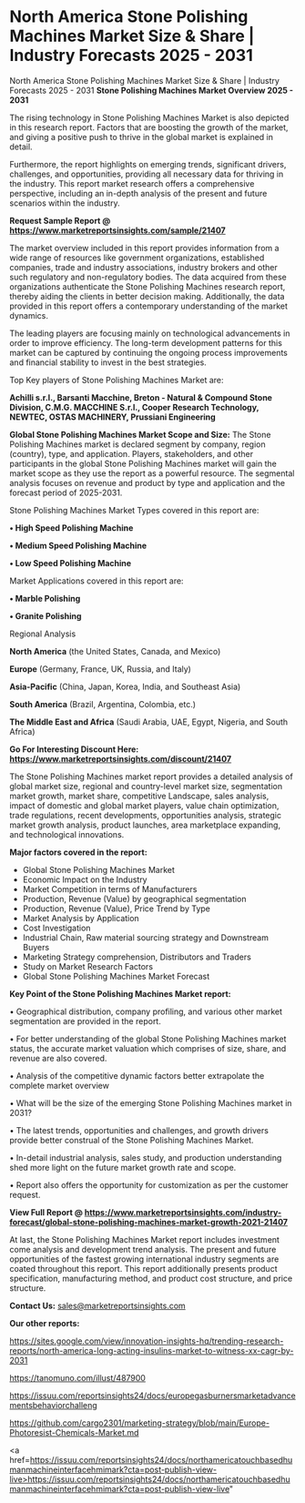 # North America Stone Polishing Machines Market Size & Share | Industry Forecasts 2025 - 2031
North America Stone Polishing Machines Market Size & Share | Industry Forecasts 2025 - 2031
<Strong> Stone Polishing Machines Market Overview 2025 - 2031</strong>

The rising technology in Stone Polishing Machines Market is also depicted in this research report. Factors that are boosting the growth of the market, and giving a positive push to thrive in the global market is explained in detail.

Furthermore, the report highlights on emerging trends, significant drivers, challenges, and opportunities, providing all necessary data for thriving in the industry. This report market research offers a comprehensive perspective, including an in-depth analysis of the present and future scenarios within the industry.

<strong>Request Sample Report @ <a href=https://www.marketreportsinsights.com/sample/21407>https://www.marketreportsinsights.com/sample/21407</a></strong>

The market overview included in this report provides information from a wide range of resources like government organizations, established companies, trade and industry associations, industry brokers and other such regulatory and non-regulatory bodies. The data acquired from these organizations authenticate the Stone Polishing Machines research report, thereby aiding the clients in better decision making. Additionally, the data provided in this report offers a contemporary understanding of the market dynamics.

The leading players are focusing mainly on technological advancements in order to improve efficiency. The long-term development patterns for this market can be captured by continuing the ongoing process improvements and financial stability to invest in the best strategies.

Top Key players of Stone Polishing Machines Market are:

<strong>Achilli s.r.l., Barsanti Macchine, Breton - Natural & Compound Stone Division, C.M.G. MACCHINE S.r.l., Cooper Research Technology, NEWTEC, OSTAS MACHINERY, Prussiani Engineering</strong>

<strong><b>Global Stone Polishing Machines Market Scope and Size:</b></strong>
The Stone Polishing Machines market is declared segment by company, region (country), type, and application. Players, stakeholders, and other participants in the global Stone Polishing Machines market will gain the market scope as they use the report as a powerful resource. The segmental analysis focuses on revenue and product by type and application and the forecast period of 2025-2031.

Stone Polishing Machines Market Types covered in this report are:

<strong>• High Speed Polishing Machine

• Medium Speed Polishing Machine

• Low Speed Polishing Machine</strong>

Market Applications covered in this report are:

<strong>• Marble Polishing

• Granite Polishing</strong> 

Regional Analysis

<strong>North America</strong> (the United States, Canada, and Mexico)

<strong>Europe</strong> (Germany, France, UK, Russia, and Italy)

<strong>Asia-Pacific</strong> (China, Japan, Korea, India, and Southeast Asia)

<strong>South America</strong> (Brazil, Argentina, Colombia, etc.)

<strong>The Middle East and Africa</strong> (Saudi Arabia, UAE, Egypt, Nigeria, and South Africa)

<strong>Go For Interesting Discount Here: <a href=https://www.marketreportsinsights.com/discount/21407>https://www.marketreportsinsights.com/discount/21407</a></strong>

The Stone Polishing Machines market report provides a detailed analysis of global market size, regional and country-level market size, segmentation market growth, market share, competitive Landscape, sales analysis, impact of domestic and global market players, value chain optimization, trade regulations, recent developments, opportunities analysis, strategic market growth analysis, product launches, area marketplace expanding, and technological innovations.

<strong><b>Major factors covered in the report:</b></strong>
<ul>
  <li>Global Stone Polishing Machines Market </li>
  <li>Economic Impact on the Industry</li>
  <li>Market Competition in terms of Manufacturers</li>
  <li>Production, Revenue (Value) by geographical segmentation</li>
  <li>Production, Revenue (Value), Price Trend by Type</li>
  <li>Market Analysis by Application</li>
  <li>Cost Investigation</li>
  <li>Industrial Chain, Raw material sourcing strategy and Downstream Buyers</li>
  <li>Marketing Strategy comprehension, Distributors and Traders</li>
  <li>Study on Market Research Factors</li>
  <li>Global Stone Polishing Machines Market Forecast</li>
</ul>

<strong><b>Key Point of the Stone Polishing Machines Market report:</b></strong>

• Geographical distribution, company profiling, and various other market segmentation are provided in the report.

• For better understanding of the global Stone Polishing Machines market status, the accurate market valuation which comprises of size, share, and revenue are also covered.

• Analysis of the competitive dynamic factors better extrapolate the complete market overview

• What will be the size of the emerging Stone Polishing Machines market in 2031?

• The latest trends, opportunities and challenges, and growth drivers provide better construal of the Stone Polishing Machines Market.

• In-detail industrial analysis, sales study, and production understanding shed more light on the future market growth rate and scope.

• Report also offers the opportunity for customization as per the customer request.

<strong><b>View Full Report @ <a href=https://www.marketreportsinsights.com/industry-forecast/global-stone-polishing-machines-market-growth-2021-21407>https://www.marketreportsinsights.com/industry-forecast/global-stone-polishing-machines-market-growth-2021-21407</a></b></strong>


At last, the Stone Polishing Machines Market report includes investment come analysis and development trend analysis. The present and future opportunities of the fastest growing international industry segments are coated throughout this report. This report additionally presents product specification, manufacturing method, and product cost structure, and price structure.

<strong>Contact Us:</strong>
sales@marketreportsinsights.com

<strong>Our other reports:</strong>

<a href=https://sites.google.com/view/innovation-insights-hq/trending-research-reports/north-america-long-acting-insulins-market-to-witness-xx-cagr-by-2031>https://sites.google.com/view/innovation-insights-hq/trending-research-reports/north-america-long-acting-insulins-market-to-witness-xx-cagr-by-2031</a>

<a href=https://tanomuno.com/illust/487900>https://tanomuno.com/illust/487900</a>

<a href=https://issuu.com/reportsinsights24/docs/europegasburnersmarketadvancementsbehaviorchalleng>https://issuu.com/reportsinsights24/docs/europegasburnersmarketadvancementsbehaviorchalleng</a>

<a href=https://github.com/cargo2301/marketing-strategy/blob/main/Europe-Photoresist-Chemicals-Market.md>https://github.com/cargo2301/marketing-strategy/blob/main/Europe-Photoresist-Chemicals-Market.md</a>

<a href=https://issuu.com/reportsinsights24/docs/northamericatouchbasedhumanmachineinterfacehmimark?cta=post-publish-view-live>https://issuu.com/reportsinsights24/docs/northamericatouchbasedhumanmachineinterfacehmimark?cta=post-publish-view-live</a>"

